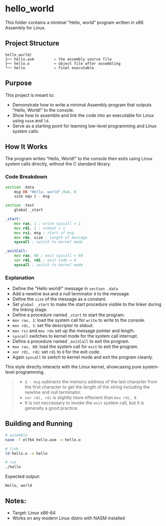 # hello_world

This folder contains a minimal “Hello, world” program written in x86 Assembly for Linux.

## Project Structure

```
hello_world/
├── hello.asm         ← the assembly source file
├── hello.o           ← object file after assembling
└── hello             ← final executable
```

## Purpose

This project is meant to:

- Demonstrate how to write a minimal Assembly program that outputs “Hello, World!” to the console.
- Show how to assemble and link the code into an executable for Linux using `nasm` and `ld`.
- Serve as a starting point for learning low-level programming and Linux system calls.

## How It Works

The program writes “Hello, World!” to the console then exits using Linux system calls directly, without the C standard library.

### Code Breakdown

```asm
section .data
    msg DB "Hello, world",0xA, 0
    size equ $ - msg

section .text
    global _start

_start:
    mov rax, 1 ; write syscall = 1
    mov rdi, 1 ; stdout = 1
    mov rsi, msg ; start of msg
    mov rdx, size ; length of message
    syscall ; switch to kernel mode

_exitCall:
    mov rax, 60 ; exit syscall = 60
    xor rdi, rdi ; exit code = 0
    syscall ; switch to kernel mode
```

### Explanation

- Define the "Hello world!" message in `section .data`
- Add a newline `0xA` and a null terminator `0` to the message.
- Define the `size` of the message as a constant.
- Set `global _start` to make the start procedure visible to the linker during the linking stage.
- Define a procedure named `_start` to start the program.
- `mov rax, 1`: load the system call for `write` to write to the console.
- `mov rdi, 1`: set file descriptor to stdout.
- `mov rsi` and `mov rdx` set up the message pointer and length.
- `syscall` switches to kernel mode for the system call interrupt.
- Define a procedure named `_exitCall` to exit the program.
- `mov rax, 60`: load the system call for `exit` to exit the program.
- `xor rdi, rdi`: set `rdi` to `0` for the exit code.
- Again `syscall` to switch to kernel mode and exit the program cleanly.

This style directly interacts with the Linux kernel, showcasing pure system-level programming.

> - `$ - msg` subtracts the memory address of the last character from the first character to get the length of the string including the newline and null terminator.
> - `xor rdi, rdi` is slightly more effecient than `mov rdi, 0`
> - It is not neccessary to invoke the `exit` system call, but it is generally a good practice.

## Building and Running

```bash
# assemble
nasm -f elf64 hello.asm -o hello.o

# link
ld hello.o -o hello

# run
./hello
```

Expected output:

```
Hello, world
```

## Notes:
- Target: Linux x86-64
- Works on any modern Linux distro with NASM installed
